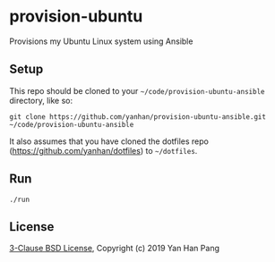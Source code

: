 # provision-ubuntu

Provisions my Ubuntu Linux system using Ansible


## Setup

This repo should be cloned to your `~/code/provision-ubuntu-ansible` directory, like so:

```
git clone https://github.com/yanhan/provision-ubuntu-ansible.git ~/code/provision-ubuntu-ansible
```

It also assumes that you have cloned the dotfiles repo (https://github.com/yanhan/dotfiles) to `~/dotfiles`.


## Run

```
./run
```


## License

[3-Clause BSD License](/LICENSE), Copyright (c) 2019 Yan Han Pang

